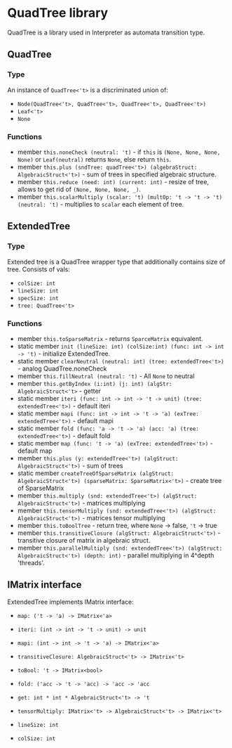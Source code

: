# QuadTree library

QuadTree is a library used in Interpreter as automata transition type.

## QuadTree
### Type
An instance of `QuadTree<'t>` is a discriminated union of:
* `Node(QuadTree<'t>, QuadTree<'t>, QuadTree<'t>, QuadTree<'t>)`
* `Leaf<'t>`
* `None`

### Functions
* member `this.noneCheck (neutral: 't)` -  if `this` is `(None, None, None, None)` or `Leaf(neutral)` returns `None`, else return `this`.
* member `this.plus (sndTree: quadTree<'t>) (algebraStruct: AlgebraicStruct<'t>)` - sum of trees in specified algebraic structure.
* member `this.reduce (need: int) (current: int)` - resize of tree, allows to get rid of `(None, None, None, _)`.
* member `this.scalarMultiply (scalar: 't) (multOp: 't -> 't -> 't) (neutral: 't)` - multiplies to `scalar` each element of tree.

## ExtendedTree 
### Type 
Extended tree is a QuadTree wrapper type that additionally contains size of tree. Consists of vals:
* `colSize: int`
* `lineSize: int`
* `specSize: int`
* `tree: QuadTree<'t>`
### Functions
* member `this.toSparseMatrix` - returns `SparceMatrix` equivalent.
* static member `init (lineSize: int) (colSize:int) (func: int -> int -> 't)` -  initialize ExtendedTree.
* static member `clearNeutral (neutral: int) (tree: extendedTree<'t>)` - analog QuadTree.noneCheck
* member `this.fillNeutral (neutral: 't)` - All `None` to neutral
* member `this.getByIndex (i:int) (j: int) (algStr: AlgebraicStruct<'t>` - getter 
* static member `iteri (func: int -> int -> 't -> unit) (tree: extendedTree<'t>)` - default iteri
* static member `mapi (func: int -> int -> 't -> 'a) (exTree: extendedTree<'t>)` - default mapi
* static member `fold (func: 'a -> 't -> 'a) (acc: 'a) (tree: extendedTree<'t>)` - default fold 
* static member `map (func: 't -> 'a) (exTree: extendedTree<'t>)` - default map 
* member `this.plus (y: extendedTree<'t>) (algStruct: AlgebraicStruct<'t>)` - sum of trees
* static member `createTreeOfSparseMatrix (algStruct: AlgebraicStruct<'t>) (sparseMatrix: SparseMatrix<'t>)` - create tree of SparseMatrix
* member `this.multiply (snd: extendedTree<'t>) (algStruct: AlgebraicStruct<'t>)` - matrices multiplying
* member `this.tensorMultiply (snd: extendedTree<'t>) (algStruct: AlgebraicStruct<'t>)` - matrices tensor multiplying
* member `this.toBoolTree` - return tree, where `None` -> false, `'t` -> true
* member `this.transitiveClosure (algStruct: AlgebraicStruct<'t>)` - transitive closure of matrix in algebraic struct.
* member `this.parallelMultiply (snd: extendedTree<'t>) (algStruct: AlgebraicStruct<'t>) (depth: int)` - parallel multiplying in 4^depth 'threads'.


## IMatrix interface 
ExtendedTree implements IMatrix interface: 

*  `map: ('t -> 'a) -> IMatrix<'a>`
* `iteri: (int -> int -> 't -> unit) -> unit`

* `mapi: (int -> int -> 't -> 'a) -> IMatrix<'a>`

* `transitiveClosure: AlgebraicStruct<'t> -> IMatrix<'t>`

* `toBool: 't -> IMatrix<bool>`

* `fold: ('acc -> 't -> 'acc) -> 'acc -> 'acc`

* `get: int * int * AlgebraicStruct<'t> -> 't`

* `tensorMultiply: IMatrix<'t> -> AlgebraicStruct<'t> -> IMatrix<'t>`

* `lineSize: int`

* `colSize: int`